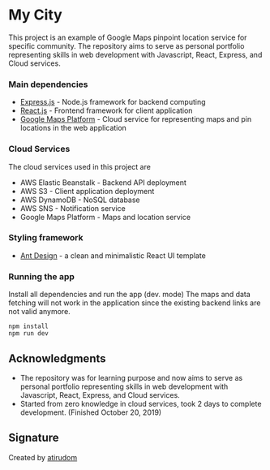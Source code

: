 # My City
This project is an example of Google Maps pinpoint location service for specific community. The repository aims to serve as personal portfolio representing skills in web development with Javascript, React, Express, and Cloud services.

### Main dependencies
* [Express.js](https://github.com/expressjs/express) - Node.js framework for backend computing
* [React.js](https://reactjs.org/) - Frontend framework for client application
* [Google Maps Platform](https://developers.google.com/maps/documentation) - Cloud service for representing maps and pin locations in the web application

### Cloud Services
The cloud services used in this project are
* AWS Elastic Beanstalk - Backend API deployment
* AWS S3 - Client application deployment
* AWS DynamoDB - NoSQL database
* AWS SNS - Notification service
* Google Maps Platform - Maps and location service

### Styling framework
* [Ant Design](https://ant.design/) - a clean and minimalistic React UI template

### Running the app

Install all dependencies and run the app (dev. mode)
The maps and data fetching will not work in the application since the existing backend links are not valid anymore.

```
npm install
npm run dev
```

## Acknowledgments

* The repository was for learning purpose and now aims to serve as personal portfolio representing skills in web development with Javascript, React, Express, and Cloud services.
* Started from zero knowledge in cloud services, took 2 days to complete development. (Finished October 20, 2019)

## Signature
Created by [atirudom](https://github.com/atirudom)
